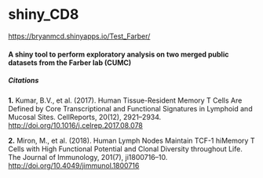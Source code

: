 # shiny_CD8

https://bryanmcd.shinyapps.io/Test_Farber/
#### A shiny tool to perform exploratory analysis on two merged public datasets from the Farber lab (CUMC)

##### *Citations*
**1.** Kumar, B.V., et al. (2017). Human Tissue-Resident Memory T Cells Are Defined by Core Transcriptional and Functional Signatures in Lymphoid and Mucosal Sites. CellReports, 20(12), 2921–2934. http://doi.org/10.1016/j.celrep.2017.08.078

**2.** Miron, M., et al. (2018). Human Lymph Nodes Maintain TCF-1 hiMemory T Cells with High Functional Potential and Clonal Diversity throughout Life. The Journal of Immunology, 201(7), ji1800716–10. http://doi.org/10.4049/jimmunol.1800716
